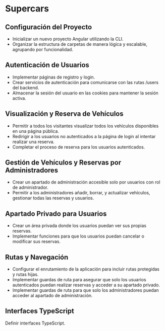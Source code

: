 # Supercars


##  Configuración del Proyecto
- Inicializar un nuevo proyecto Angular utilizando la CLI.
- Organizar la estructura de carpetas de manera lógica y escalable, agrupando por funcionalidad.

##  Autenticación de Usuarios
- Implementar páginas de registro y login.
- Crear servicios de autenticación para comunicarse con las rutas /users del backend.
- Almacenar la sesión del usuario en las cookies para mantener la sesión activa.

##  Visualización y Reserva de Vehículos
- Permitir a todos los visitantes visualizar todos los vehículos disponibles en una página pública.
- Redirigir a los usuarios no autenticados a la página de login al intentar realizar una reserva.
- Completar el proceso de reserva para los usuarios autenticados.

##  Gestión de Vehículos y Reservas por Administradores
- Crear un apartado de administración accesible solo por usuarios con rol de administrador.
- Permitir a los administradores añadir, borrar, y actualizar vehículos, gestionar todas las reservas y usuarios.

##  Apartado Privado para Usuarios
- Crear un área privada donde los usuarios puedan ver sus propias reservas.
- Implementar funciones para que los usuarios puedan cancelar o modificar sus reservas.

##  Rutas y Navegación
- Configurar el enrutamiento de la aplicación para incluir rutas protegidas y rutas hijas.
- Implementar guardas de ruta para asegurar que solo los usuarios autenticados puedan realizar reservas y acceder a su apartado privado.
- Implementar guardas de ruta para que solo los administradores puedan acceder al apartado de administración.

## Interfaces TypeScript
Definir interfaces TypeScript.
